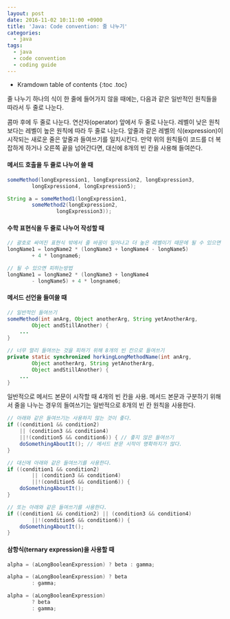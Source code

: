 ```yaml
---
layout: post
date: 2016-11-02 10:11:00 +0900
title: 'Java: Code convention: 줄 나누기'
categories:
  - java
tags:
  - java
  - code convention
  - coding guide
---
```


* Kramdown table of contents
{:toc .toc}

줄 나누기
하나의 식이 한 줄에 들어가지 않을 때에는, 다음과 같은 일반적인 원칙들을 따라서 두 줄로 나눈다.

콤마 후에 두 줄로 나눈다.
연산자(operator) 앞에서 두 줄로 나눈다.
레벨이 낮은 원칙 보다는 레벨이 높은 원칙에 따라 두 줄로 나눈다.
앞줄과 같은 레벨의 식(expression)이 시작되는 새로운 줄은 앞줄과 들여쓰기를 일치시킨다.
만약 위의 원칙들이 코드를 더 복잡하게 하거나 오른쪽 끝을 넘어간다면, 대신에 8개의 빈 칸을 사용해 들여쓴다.


#### 메서드 호출을 두 줄로 나누어 쓸 때

```java
someMethod(longExpression1, longExpression2, longExpression3,
        longExpression4, longExpression5);

String a = someMethod1(longExpression1,
        someMethod2(longExpression2,
                longExpression3));
```

#### 수학 표현식을 두 줄로 나누어 작성할 때

```java
// 괄호로 싸여진 표현식 밖에서 줄 바꿈이 일어나고 더 높은 레벨이기 때문에 될 수 있으면 이 방법을 사용
longName1 = longName2 * (longName3 + longName4 - longName5)
        + 4 * longname6;

// 될 수 있으면 피하는방법
longName1 = longName2 * (longName3 + longName4
        - longName5) + 4 * longname6;
```

#### 메서드 선언을 들여쓸 때

```java
// 일반적인 들여쓰기
someMethod(int anArg, Object anotherArg, String yetAnotherArg,
        Object andStillAnother) {
    ...
}

// 너무 멀리 들여쓰는 것을 피하기 위해 8개의 빈 칸으로 들여쓰기
private static synchronized horkingLongMethodName(int anArg,
        Object anotherArg, String yetAnotherArg,
        Object andStillAnother) {
    ...
}
```

일반적으로 메서드 본문이 시작할 때 4개의 빈 칸을 사용. 메서드 본문과 구분하기 위해서 줄을 나누는 경우의 들여쓰기는 일반적으로 8개의 빈 칸 원칙을 사용한다.

```java
// 아래와 같은 들여쓰기는 사용하지 않는 것이 좋다.
if ((condition1 && condition2)
    || (condition3 && condition4)
    ||!(condition5 && condition6)) { // 좋지 않은 들여쓰기
    doSomethingAboutIt(); // 메서드 본문 시작이 명확하지가 않다.
}

// 대신에 아래와 같은 들여쓰기를 사용한다.
if ((condition1 && condition2)
        || (condition3 && condition4)
        ||!(condition5 && condition6)) {
    doSomethingAboutIt();
}

// 또는 아래와 같은 들여쓰기를 사용한다.
if ((condition1 && condition2) || (condition3 && condition4)
        ||!(condition5 && condition6)) {
    doSomethingAboutIt();
}
```

#### 삼항식(ternary expression)을 사용할 때

```java
alpha = (aLongBooleanExpression) ? beta : gamma;

alpha = (aLongBooleanExpression) ? beta
        : gamma;

alpha = (aLongBooleanExpression)
        ? beta
        : gamma;
```
